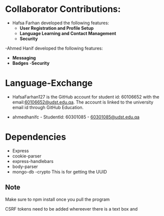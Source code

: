 
# Collaborator Contributions:
- Hafsa Farhan developed the following features:                                
  - **User Registration and Profile Setup**
  - **Language Learning and Contact Management**
  - **Security**
  
 -Ahmed Hanif developed the following features:
 - **Messaging**
 - **Badges**
 -**Security**

# Language-Exchange
- HafsaFarhan127 is the GitHub account for student id: 60106652 with the email:60106652@udst.edu.qa.
The account is linked to the university email id through GitHub Education.

- ahmedhanifc - StudentId: 60301085 - 60301085@udst.edu.qa

# Dependencies
- Express
- cookie-parser
- express-handlebars
- body-parser
- mongo-db
-crypto 
   This is for getting the UUID
## Note
Make sure to npm install once you pull the program

CSRF tokens need to be added whereever there is a text box and <script> tag can be passed through

##Business Rules
-BUSINESS RULE:When userA adds userB as friend,in userB's contacts list-userA gets added as well

-BUSINESS RULE: USERS MUST UPLOAD PROFILE PICTURES,THERE WILL BE NO DEFAULT FOR THEM.we want personlized profiles and visible ones.

-BUSINESS RULE:user cant even login wihtout verification and once they have been verified,the rest of the site does not need to check for it.

-BUSINESS RULE: We update a session with filled values  only after login not during sign-up

# Language Exchange Platform

## Overview
The **Language Exchange Platform** is designed to connect individuals who wish to learn new languages with native speakers around the world. By fostering real-time text-based communication, users can improve their language skills interactively and immerse themselves in cultural exchanges. 

This project is built with **Node.js**, **Express.js**, and **MongoDB**

## Features

### 1. **User Registration and Profile Setup**
- Users can:
  - Register with a username, email, and password.
  - Set up profiles including their name, profile picture, and personal details.
  - Indicate languages they are fluent in and languages they wish to learn.
- Password reset and email verification are supported.

### 2. **Language Learning and Contact Management**
- Users can:
  - View and add other users fluent in their desired language.
  - Manage a contact list of friends.
  - Block or unblock users.

### 3. **Messaging**
- Text-based messaging allows users to communicate with their contacts.
- Messages update on page refresh (real-time functionality is not implemented).

### 4. **Badges**
- Badge system to reward user achievements:
  - **First Conversation**: Message sent and replied to.
  - **100 Messages Sent**: Achieved when sending 100 messages.
  - More can be added as needed

### 5. **Security**
- Protection against Cross-Site Request Forgery (CSRF).
- User sessions are managed securely with cookies.

## Tech Stack
- **Node.js**
- **Express.js**
- **MongoDB**
- **CoreUI Template** for consistent frontend design

## Development Notes
- **Flash Messages**: Used extensively for success and error notifications.
- **Session Management**: Cookies store session keys; data retrieved and validated per request.
- **CSRF Tokens**: Tokens are generated and verified for sensitive operations.
- **Badge System**: Modular design allows easy addition of new badges.

## Future Enhancements
- Real-time messaging.
- Audio and video communication.
- Advanced user analytics and statistics.
- AI Chatbot

## Contact
For inquiries, please contact:
1)  Ahmed Hanif - ahmedhanifc@gmail.com OR 60301085@udst.edu.qa
2) Hafsa Farhan - hafsafarhan127@gmail.com OR 60106652@udst.edu.qa
